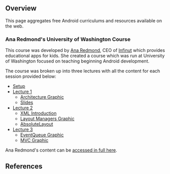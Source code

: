 ## Overview

This page aggregates free Android curriculums and resources available on the web. 

### Ana Redmond's University of Washington Course

This course was developed by [Ana Redmond](https://www.linkedin.com/in/anaredmond), CEO of [Infinut](http://infinut.com/) which provides educational apps for kids. She created a course which was run at University of Washington focused on teaching beginning Android development. 

The course was broken up into three lectures with all the content for each session provided below:

* [Setup](https://drive.google.com/open?id=0B_tq9HHgpVcWUDBDbVJXYXhCQ1k&authuser=0)
* [Lecture 1](https://drive.google.com/open?id=0B_tq9HHgpVcWMWtVMUMwZHUxZjg&authuser=0)
  * [Architecture Graphic](https://drive.google.com/open?id=0B_tq9HHgpVcWUG9Kc0JKOG9GWnM&authuser=0)
  * [Slides](https://drive.google.com/open?id=0B_tq9HHgpVcWNk95bktRUjlLb2M&authuser=0)
* [Lecture 2](https://drive.google.com/open?id=0B_tq9HHgpVcWOUx5ODEyNVlSdjg&authuser=0)
  * [XML Introduction](https://drive.google.com/open?id=0B_tq9HHgpVcWaW02dGI4NThQNVE&authuser=0)
  * [Layout Managers Graphic](https://drive.google.com/open?id=0B_tq9HHgpVcWMWtVMUMwZHUxZjg&authuser=0)
  * [AbsoluteLayout](https://drive.google.com/open?id=0B_tq9HHgpVcWVjByb1haTXBLdFE&authuser=0)
* [Lecture 3](https://drive.google.com/open?id=0B_tq9HHgpVcWQm14RldieU5xX2s&authuser=0)
  * [EventQueue Graphic](https://drive.google.com/open?id=0B_tq9HHgpVcWM1lQLV96blkxd00&authuser=0)
  * [MVC Graphic](https://drive.google.com/open?id=0B_tq9HHgpVcWTVZBdWVPVzZkRGs&authuser=0)

Ana Redmond's content can be [accessed in full here](https://drive.google.com/drive/u/0/#folders/0B_tq9HHgpVcWfnNqUmY2OTl1SXE4djU0QkZHbGduU0ZkOWhybEFqV0kxWVhrY3NFWVNmR0U).

## References